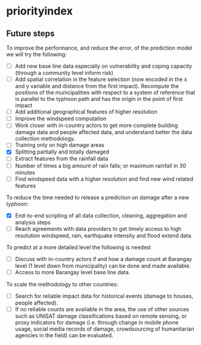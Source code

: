 # priorityindex

## Future steps

To improve the performance, and reduce the error, of the prediction model we will try the following:
-	[ ] Add new base line data especially on vulnerability and coping capacity (through a community level inform risk)
-	[ ] Add spatial correlation in the feature selection (now encoded in the x and y variable and distance from the first impact). Recompute the positions of the municipalities with respect to a system of reference that is parallel to the typhoon path and has the origin in the point of first impact
-	[ ] Add additional geographical features of higher resolution
-	[ ] Improve the windspeed computation
-	[ ] Work closer with in-country actors to get more complete building damage data and people affected data, and understand better the data collection methodology.
-	[ ] Training only on high damage areas
-	[x] Splitting partially and totally damaged
-	[ ] Extract features from the rainfall data
- [ ] Number of times a big amount of rain falls; or maximum rainfall in 30 minutes
-	[ ] Find windspeed data with a higher resolution and find new wind related features

To reduce the time needed to release a prediction on damage after a new typhoon:
-	[x] End-to-end scripting of all data collection, cleaning, aggregation and analysis steps
-	[ ] Reach agreements with data providers to get timely access to high resolution windspeed, rain, earthquake intensity and flood extend data.

To predict at a more detailed level the following is needed:
-	[ ] Discuss with in-country actors if and how a damage count at Barangay level (1 level down from municipality) can be done and made available.
-	[ ] Access to more Barangay level base line data.

To scale the methodology to other countries:
-	[ ] Search for reliable impact data for historical events (damage to houses, people affected).
-	[ ] If no reliable counts are available in the area, the use of other sources such as UNISAT damage classifications based on remote sensing, or proxy indicators for damage (i.e. through change in mobile phone usage, social media records of damage, crowdsourcing of humanitarian agencies in the field) can be evaluated.
